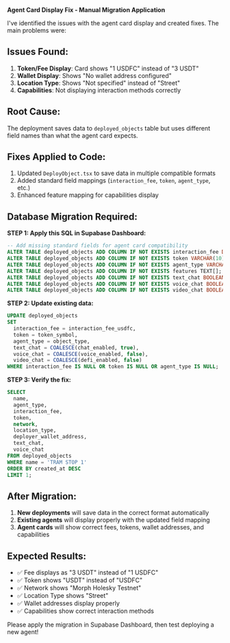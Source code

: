 **Agent Card Display Fix - Manual Migration Application**

I've identified the issues with the agent card display and created fixes. The main problems were:

## Issues Found:

1. **Token/Fee Display**: Card shows "1 USDFC" instead of "3 USDT"
2. **Wallet Display**: Shows "No wallet address configured"
3. **Location Type**: Shows "Not specified" instead of "Street"
4. **Capabilities**: Not displaying interaction methods correctly

## Root Cause:

The deployment saves data to `deployed_objects` table but uses different field names than what the agent card expects.

## Fixes Applied to Code:

1. Updated `DeployObject.tsx` to save data in multiple compatible formats
2. Added standard field mappings (`interaction_fee`, `token`, `agent_type`, etc.)
3. Enhanced feature mapping for capabilities display

## Database Migration Required:

**STEP 1: Apply this SQL in Supabase Dashboard:**

```sql
-- Add missing standard fields for agent card compatibility
ALTER TABLE deployed_objects ADD COLUMN IF NOT EXISTS interaction_fee DECIMAL(10,6);
ALTER TABLE deployed_objects ADD COLUMN IF NOT EXISTS token VARCHAR(10);
ALTER TABLE deployed_objects ADD COLUMN IF NOT EXISTS agent_type VARCHAR(50);
ALTER TABLE deployed_objects ADD COLUMN IF NOT EXISTS features TEXT[];
ALTER TABLE deployed_objects ADD COLUMN IF NOT EXISTS text_chat BOOLEAN DEFAULT false;
ALTER TABLE deployed_objects ADD COLUMN IF NOT EXISTS voice_chat BOOLEAN DEFAULT false;
ALTER TABLE deployed_objects ADD COLUMN IF NOT EXISTS video_chat BOOLEAN DEFAULT false;
```

**STEP 2: Update existing data:**

```sql
UPDATE deployed_objects
SET
  interaction_fee = interaction_fee_usdfc,
  token = token_symbol,
  agent_type = object_type,
  text_chat = COALESCE(chat_enabled, true),
  voice_chat = COALESCE(voice_enabled, false),
  video_chat = COALESCE(defi_enabled, false)
WHERE interaction_fee IS NULL OR token IS NULL OR agent_type IS NULL;
```

**STEP 3: Verify the fix:**

```sql
SELECT
  name,
  agent_type,
  interaction_fee,
  token,
  network,
  location_type,
  deployer_wallet_address,
  text_chat,
  voice_chat
FROM deployed_objects
WHERE name = 'TRAM STOP 1'
ORDER BY created_at DESC
LIMIT 1;
```

## After Migration:

1. **New deployments** will save data in the correct format automatically
2. **Existing agents** will display properly with the updated field mapping
3. **Agent cards** will show correct fees, tokens, wallet addresses, and capabilities

## Expected Results:

- ✅ Fee displays as "3 USDT" instead of "1 USDFC"
- ✅ Token shows "USDT" instead of "USDFC"
- ✅ Network shows "Morph Holesky Testnet"
- ✅ Location Type shows "Street"
- ✅ Wallet addresses display properly
- ✅ Capabilities show correct interaction methods

Please apply the migration in Supabase Dashboard, then test deploying a new agent!
